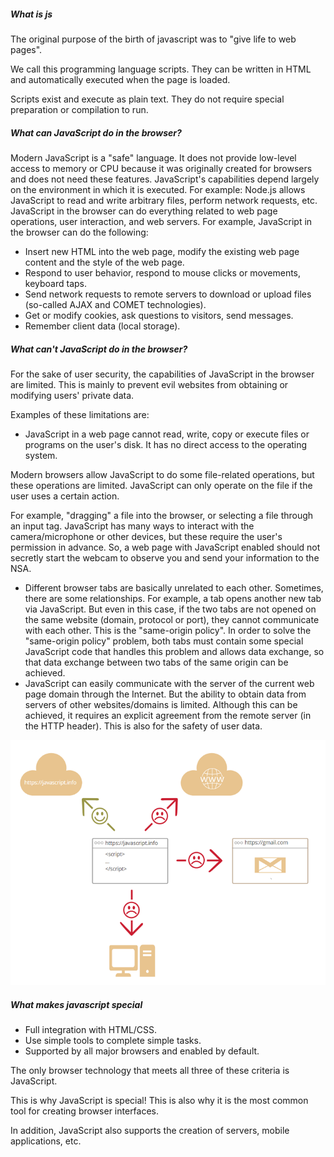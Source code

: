 ##### What is js

The original purpose of the birth of javascript was to "give life to web pages".

We call this programming language scripts. They can be written in HTML and automatically executed when the page is loaded.

Scripts exist and execute as plain text. They do not require special preparation or compilation to run.

##### What can JavaScript do in the browser?

Modern JavaScript is a "safe" language. It does not provide low-level access to memory or CPU because it was originally created for browsers and does not need these features.
JavaScript's capabilities depend largely on the environment in which it is executed.
For example: Node.js allows JavaScript to read and write arbitrary files, perform network requests, etc. JavaScript in the browser can do everything related to web page operations, user interaction, and web servers.
For example, JavaScript in the browser can do the following:

- Insert new HTML into the web page, modify the existing web page content and the style of the web page.
- Respond to user behavior, respond to mouse clicks or movements, keyboard taps.
- Send network requests to remote servers to download or upload files (so-called AJAX and COMET technologies).
- Get or modify cookies, ask questions to visitors, send messages.
- Remember client data (local storage).

##### What can't JavaScript do in the browser?

For the sake of user security, the capabilities of JavaScript in the browser are limited. This is mainly to prevent evil websites from obtaining or modifying users' private data.

Examples of these limitations are:
- JavaScript in a web page cannot read, write, copy or execute files or programs on the user's disk. It has no direct access to the operating system.

Modern browsers allow JavaScript to do some file-related operations, but these operations are limited.
JavaScript can only operate on the file if the user uses a certain action.

For example, "dragging" a file into the browser, or selecting a file through an input tag. JavaScript has many ways to interact with the camera/microphone or other devices, but these require the user's permission in advance.
So, a web page with JavaScript enabled should not secretly start the webcam to observe you and send your information to the NSA.

- Different browser tabs are basically unrelated to each other.
Sometimes, there are some relationships. For example, a tab opens another new tab via JavaScript. But even in this case, if the two tabs are not opened on the same website (domain, protocol or port), they cannot communicate with each other.
This is the "same-origin policy". In order to solve the "same-origin policy" problem, both tabs must contain some special JavaScript code that handles this problem and allows data exchange, so that data exchange between two tabs of the same origin can be achieved.
- JavaScript can easily communicate with the server of the current web page domain through the Internet.
But the ability to obtain data from servers of other websites/domains is limited.
Although this can be achieved, it requires an explicit agreement from the remote server (in the HTTP header).
This is also for the safety of user data.

![What is javascript](../../../resources/3-FunctionsAndApplications/6.developmentGuide/JavaScript/WhatIsJs/what_is_js.png)

##### What makes javascript special

+ Full integration with HTML/CSS.
+ Use simple tools to complete simple tasks.
+ Supported by all major browsers and enabled by default.

The only browser technology that meets all three of these criteria is JavaScript.

This is why JavaScript is special! This is also why it is the most common tool for creating browser interfaces.

In addition, JavaScript also supports the creation of servers, mobile applications, etc.